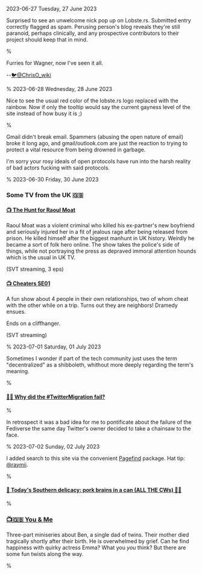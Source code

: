 2023-06-27 Tuesday, 27 June 2023

Surprised to see an unwelcome nick pop up on Lobste.rs. Submitted entry correctly flagged as spam. Perusing person's blog reveals they're still paranoid, perhaps clinically, and any prospective contributors to their project should keep that in mind.

%

Furries for Wagner, now I've seen it all.

--[🐦@ChrisO_wiki](https://twitter.com/ChrisO_wiki/status/1673803628958580736)

%
2023-06-28 Wednesday, 28 June 2023

Nice to see the usual red color of the lobste.rs logo replaced with the rainbow. Now if only the tooltip would say the current gayness level of the site instead of how busy it is ;)

%

Gmail didn't break email. Spammers (abusing the open nature of email) broke it long ago, and gmail/outlook.com are just the reaction to trying to protect a vital resource from being drowned in garbage.

I'm sorry your rosy ideals of open protocols have run into the harsh reality of bad actors fucking with said protocols.

%
2023-06-30 Friday, 30 June 2023

### Some TV from the UK 🇬🇧

#### [📺 The Hunt for Raoul Moat](https://www.imdb.com/title/tt19788754/)

Raoul Moat was a violent criminal who killed his ex-partner's new boyfriend and seriously injured her in a fit of jealous rage after being released from prison. He killed himself after the biggest manhunt in UK history. Weirdly he became a sort of folk hero online. The show takes the police's side of things, while not portraying the press as depraved immoral attention hounds which is the usual in UK TV.

(SVT streaming, 3 eps)

#### [📺 Cheaters SE01](https://www.imdb.com/title/tt17501750/)

A fun show about 4 people in their own relationships, two of whom cheat with the other while on a trip. Turns out they are neighbors! Dramedy ensues. 

Ends on a cliffhanger.

(SVT streaming)

%
2023-07-01 Saturday, 01 July 2023

Sometimes I wonder if part of the tech community just uses the term "decentralized" as a shibboleth, whithout more deeply regarding the term's meaning. 

%

#### [🔗🐘 Why did the \#TwitterMigration fail?](https://blog.bloonface.com/2023/06/12/why-did-the-twittermigration-fail/)

%

In retrospect it was a bad idea for me to pontificate about the failure of the Fediverse the same day Twitter's owner decided to take a chainsaw to the face.

%
2023-07-02 Sunday, 02 July 2023

I added search to this site via the convenient [Pagefind](https://pagefind.app/) package. Hat tip: [@raymii](http://raymii.org/s/blog/Site_update_self_hosted_search_via_pagefind.html).

%

#### [🔗 Today's Southern delicacy: pork brains in a can (ALL THE CWs) 🐖🧠](https://culinarylore.com/specialty-foods:ever-had-pig-brains-from-a-can/)

%

### [📺🇬🇧 You & Me](https://www.imdb.com/title/tt14296284/)

Three-part miniseries about Ben, a single dad of twins. Their mother died tragically shortly after their birth. He is overwhelmed by grief. Can he find happiness with quirky actress Emma? What you *you* think? But there are some fun twists along the way.

%
